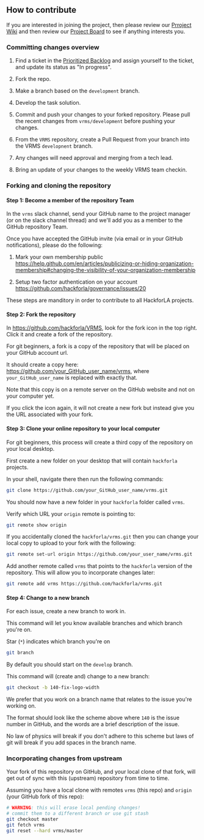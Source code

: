 ## How to contribute

If you are interested in joining the project, then please review our [Prroject Wiki](https://github.com/hackforla/VRMS/wiki/Join-the-Team) and then review our [Project Board](https://github.com/hackforla/VRMS/projects/2) to see if anything interests you.

### Committing changes overview

1. Find a ticket in the [Prioritized Backlog](https://github.com/hackforla/VRMS/projects/2) and assign yourself to the ticket, and update its status as "In progress".

1. Fork the repo.

1. Make a branch based on the `development` branch.

1. Develop the task solution.

1. Commit and push your changes to your forked repository. Please pull the recent changes from `vrms/development` before pushing your changes.

1. From the `VRMS` repository, create a Pull Request from your branch into the VRMS `developnent` branch.

1. Any changes will need approval and merging from a tech lead.

1. Bring an update of your changes to the weekly VRMS team checkin.

### Forking and cloning the repository

#### Step 1: Become a member of the repository Team

In the `vrms` slack channel, send your GitHub name to the project manager (or on the slack channel thread) and we'll add you as a member to the GitHub repository Team.

Once you have accepted the GitHub invite (via email or in your GitHub notifications), please do the following:

1. Mark your own membership public https://help.github.com/en/articles/publicizing-or-hiding-organization-membership#changing-the-visibility-of-your-organization-membership

1. Setup two factor authentication on your account https://github.com/hackforla/governance/issues/20

These steps are manditory in order to contribute to all HackforLA projects.

#### Step 2: Fork the repository

In https://github.com/hackforla/VRMS, look for the fork icon in the top right. Click it and create a fork of the repository.

For git beginners, a fork is a copy of the repository that will be placed on your GitHub account url.

It should create a copy here: https://github.com/your_GitHub_user_name/vrms, where `your_GitHub_user_name` is replaced with exactly that.

Note that this copy is on a remote server on the GitHub website and not on your computer yet.

If you click the icon again, it will not create a new fork but instead give you the URL associated with your fork.

#### Step 3: Clone your online repository to your local computer

For git beginners, this process will create a third copy of the repository on your local desktop.

First create a new folder on your desktop that will contain `hackforla` projects.

In your shell, navigate there then run the following commands:

```bash
git clone https://github.com/your_GitHub_user_name/vrms.git
```

You should now have a new folder in your `hackforla` folder called `vrms`.

Verify which URL your `origin` remote is pointing to:

```bash
git remote show origin
```

If you accidentally cloned the `hackforla/vrms.git` then you can change your local copy to upload to your fork with the following:

```bash
git remote set-url origin https://github.com/your_user_name/vrms.git
```

Add another remote called `vrms` that points to the `hackforla` version of the repository. This will allow you to incorporate changes later:

```bash
git remote add vrms https://github.com/hackforla/vrms.git
```

#### Step 4: Change to a new branch

For each issue, create a new branch to work in.

This command will let you know available branches and which branch you're on.

Star (`*`) indicates which branch you're on

```bash
git branch
```

By default you should start on the `develop` branch.

This command will (create and) change to a new branch:

```bash
git checkout -b 140-fix-logo-width
```

We prefer that you work on a branch name that relates to the issue you're working on.

The format should look like the scheme above where `140` is the issue number in GitHub, and the words are a brief description of the issue.

No law of physics will break if you don't adhere to this scheme but laws of git will break if you add spaces in the branch name.

### Incorporating changes from upstream

Your fork of this repository on GitHub, and your local clone of that fork, will
get out of sync with this (upstream) repository from time to time.

Assuming you have a local clone with remotes `vrms` (this repo) and `origin`
(your GitHub fork of this repo):

```bash
# WARNING: this will erase local pending changes!
# commit them to a different branch or use git stash
git checkout master
git fetch vrms
git reset --hard vrms/master
```
